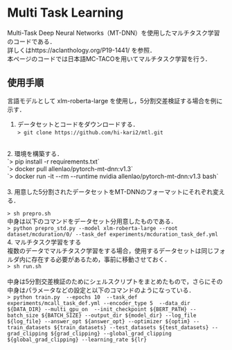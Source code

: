 # Multi Task Learning
Multi-Task Deep Neural Networks（MT-DNN）を使用したマルチタスク学習のコードである．<br>
詳しくはhttps://aclanthology.org/P19-1441/ を参照．<br>
本ページのコードでは日本語MC-TACOを用いてマルチタスク学習を行う．
<br>

## 使用手順
言語モデルとして xlm-roberta-large を使用し，5分割交差検証する場合を例に示す．
<br>
1. データセットとコードをダウンロードする． <br>
 `> git clone https://github.com/hi-kari2/mtl.git`
 <br>
2. 環境を構築する．<br>
 `> pip install -r requirements.txt` <br>
 `> docker pull allenlao/pytorch-mt-dnn:v1.3` <br>
 `> docker run -it --rm --runtime nvidia  allenlao/pytorch-mt-dnn:v1.3 bash` <br>

 <br>
3. 用意した5分割されたデータセットをMT-DNNのフォーマットにそれぞれ変える． <br> 

 `> sh prepro.sh` 
 <br> 
中身は以下のコマンドをデータセット分用意したものである．<br>
 `> python prepro_std.py --model xlm-roberta-large --root dataset/mcduration/0/ --task_def experiments/mcduration_task_def.yml` 
<br>
4. マルチタスク学習をする<br>
 複数のデータでマルチタスク学習をする場合，使用するデータセットは同じフォルダ内に存在する必要があるため，事前に移動させておく．<br>
 `> sh run.sh` 
 <br>
 <br>
中身は5分割交差検証のためにシェルスクリプトをまとめたもので，さらにその中身はパラメータなどの設定と以下のコマンドのようになっている．<br>
 `> python train.py  --epochs 10  --task_def experiments/mcall_task_def.yml --encoder_type 5  --data_dir ${DATA_DIR} --multi_gpu_on  --init_checkpoint ${BERT_PATH} --batch_size ${BATCH_SIZE} --output_dir ${model_dir} --log_file ${log_file} --answer_opt ${answer_opt} --optimizer ${optim} --train_datasets ${train_datasets} --test_datasets ${test_datasets} --grad_clipping ${grad_clipping} --global_grad_clipping ${global_grad_clipping} --learning_rate ${lr}` 

